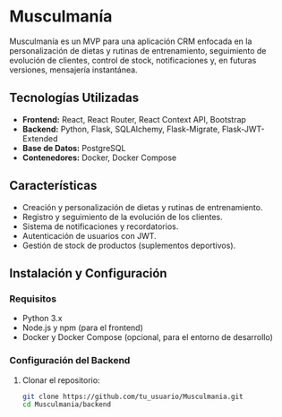 # Musculmanía

Musculmanía es un MVP para una aplicación CRM enfocada en la personalización de dietas y rutinas de entrenamiento, seguimiento de evolución de clientes, control de stock, notificaciones y, en futuras versiones, mensajería instantánea.

## Tecnologías Utilizadas

- **Frontend:** React, React Router, React Context API, Bootstrap
- **Backend:** Python, Flask, SQLAlchemy, Flask-Migrate, Flask-JWT-Extended
- **Base de Datos:** PostgreSQL
- **Contenedores:** Docker, Docker Compose

## Características

- Creación y personalización de dietas y rutinas de entrenamiento.
- Registro y seguimiento de la evolución de los clientes.
- Sistema de notificaciones y recordatorios.
- Autenticación de usuarios con JWT.
- Gestión de stock de productos (suplementos deportivos).

## Instalación y Configuración

### Requisitos

- Python 3.x
- Node.js y npm (para el frontend)
- Docker y Docker Compose (opcional, para el entorno de desarrollo)

### Configuración del Backend

1. Clonar el repositorio:
   ```bash
   git clone https://github.com/tu_usuario/Musculmania.git
   cd Musculmania/backend

